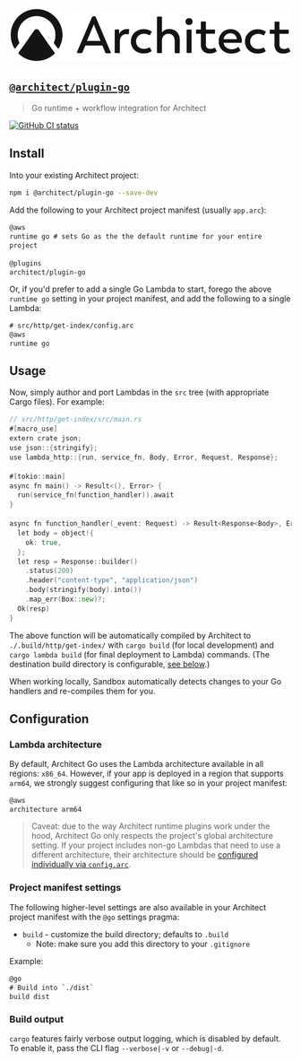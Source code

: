 <p align="center">
<picture>
  <source media="(prefers-color-scheme: dark)" srcset="https://github.com/architect/assets.arc.codes/raw/main/public/architect-logo-light-500b%402x.png">
  <img alt="Architect Logo" width="500px" src="https://github.com/architect/assets.arc.codes/raw/main/public/architect-logo-500b%402x.png">
</picture>
</p>

## [`@architect/plugin-go`](https://www.npmjs.com/package/@architect/plugin-go)

> Go runtime + workflow integration for Architect

[![GitHub CI status](https://github.com/architect/plugin-go/workflows/Node%20CI/badge.svg)](https://github.com/architect/plugin-go/actions?query=workflow%3A%22Node+CI%22)


## Install

Into your existing Architect project:

```sh
npm i @architect/plugin-go --save-dev
```

Add the following to your Architect project manifest (usually `app.arc`):

```arc
@aws
runtime go # sets Go as the the default runtime for your entire project

@plugins
architect/plugin-go
```

Or, if you'd prefer to add a single Go Lambda to start, forego the above `runtime go` setting in your project manifest, and add the following to a single Lambda:

```arc
# src/http/get-index/config.arc
@aws
runtime go
```


## Usage

Now, simply author and port Lambdas in the `src` tree (with appropriate Cargo files). For example:

```go
// src/http/get-index/src/main.rs
#[macro_use]
extern crate json;
use json::{stringify};
use lambda_http::{run, service_fn, Body, Error, Request, Response};

#[tokio::main]
async fn main() -> Result<(), Error> {
  run(service_fn(function_handler)).await
}

async fn function_handler(_event: Request) -> Result<Response<Body>, Error> {
  let body = object!{
    ok: true,
  };
  let resp = Response::builder()
    .status(200)
    .header("content-type", "application/json")
    .body(stringify(body).into())
    .map_err(Box::new)?;
  Ok(resp)
}
```

The above function will be automatically compiled by Architect to `./.build/http/get-index/` with `cargo build` (for local development) and `cargo lambda build` (for final deployment to Lambda) commands. (The destination build directory is configurable, [see below](#configuration).)

When working locally, Sandbox automatically detects changes to your Go handlers and re-compiles them for you.


## Configuration

### Lambda architecture

By default, Architect Go uses the Lambda architecture available in all regions: `x86_64`. However, if your app is deployed in a region that supports `arm64`, we strongly suggest configuring that like so in your project manifest:

```arc
@aws
architecture arm64
```

> Caveat: due to the way Architect runtime plugins work under the hood, Architect Go only respects the project's global architecture setting. If your project includes non-go Lambdas that need to use a different architecture, their architecture should be [configured individually via `config.arc`](https://arc.codes/docs/en/reference/configuration/function-config#architecture).


### Project manifest settings

The following higher-level settings are also available in your Architect project manifest with the `@go` settings pragma:
- `build` - customize the build directory; defaults to `.build`
  - Note: make sure you add this directory to your `.gitignore`

Example:

```arc
@go
# Build into `./dist`
build dist
```


### Build output

`cargo` features fairly verbose output logging, which is disabled by default. To enable it, pass the CLI flag `--verbose|-v` or `--debug|-d`.
